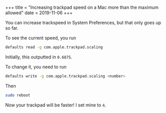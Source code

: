 +++
title = "Increasing trackpad speed on a Mac more than the maximum allowed"
date = 2019-11-06
+++

You can increase trackspeed in System Preferences, but that only goes up so far.

To see the current speed, you run
```bash
defaults read -g com.apple.trackpad.scaling
```

Initially, this outputted in `0.6875`.

To change it, you need to run
```bash
defaults write -g com.apple.trackpad.scaling <number>
```

Then
```bash
sudo reboot
```

Now your trackpad will be faster!  I set mine to `4`.
